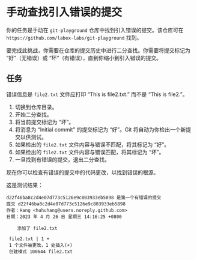 # 手动查找引入错误的提交

你的任务是手动在 `git-playground` 仓库中找到引入错误的提交。该仓库可在 `https://github.com/labex-labs/git-playground` 找到。

要完成此挑战，你需要在仓库的提交历史中进行二分查找。你需要将提交标记为 “好”（无错误）或 “坏”（有错误），直到你缩小到引入错误的提交。

## 任务

错误信息是 `file2.txt` 文件应打印 “This is file2.txt.” 而不是 “This is file2.”。

1. 切换到仓库目录。
2. 开始二分查找。
3. 将当前提交标记为 “坏”。
4. 将消息为 “Initial commit” 的提交标记为 “好”。Git 将自动为你检出一个新提交以供测试。
5. 如果检出的 `file2.txt` 文件内容与错误不匹配，将其标记为 “好”。
6. 如果检出的 `file2.txt` 文件内容与错误匹配，将其标记为 “坏”。
7. 一旦找到有错误的提交，退出二分查找。

现在你可以检查有错误的提交中的代码更改，以找到错误的根源。

这是测试结果：

```
d22f46ba8c2d4e07d773c5126e9c803933eb5898 是第一个有错误的提交
提交 d22f46ba8c2d4e07d773c5126e9c803933eb5898
作者：Hang <huhuhang@users.noreply.github.com>
日期：2023 年 4 月 26 日 星期三 14:16:25 +0800

    添加了 file2.txt

 file2.txt | 1 +
 1 个文件被更改，1 处插入(+)
 创建模式 100644 file2.txt
```
